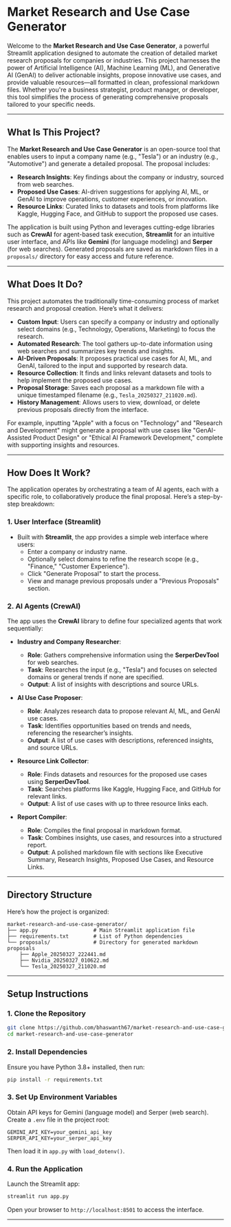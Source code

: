 # Market Research and Use Case Generator

Welcome to the **Market Research and Use Case Generator**, a powerful Streamlit application designed to automate the creation of detailed market research proposals for companies or industries. This project harnesses the power of Artificial Intelligence (AI), Machine Learning (ML), and Generative AI (GenAI) to deliver actionable insights, propose innovative use cases, and provide valuable resources—all formatted in clean, professional markdown files. Whether you're a business strategist, product manager, or developer, this tool simplifies the process of generating comprehensive proposals tailored to your specific needs.

---

## What Is This Project?

The **Market Research and Use Case Generator** is an open-source tool that enables users to input a company name (e.g., "Tesla") or an industry (e.g., "Automotive") and generate a detailed proposal. The proposal includes:

- **Research Insights**: Key findings about the company or industry, sourced from web searches.
- **Proposed Use Cases**: AI-driven suggestions for applying AI, ML, or GenAI to improve operations, customer experiences, or innovation.
- **Resource Links**: Curated links to datasets and tools from platforms like Kaggle, Hugging Face, and GitHub to support the proposed use cases.

The application is built using Python and leverages cutting-edge libraries such as **CrewAI** for agent-based task execution, **Streamlit** for an intuitive user interface, and APIs like **Gemini** (for language modeling) and **Serper** (for web searches). Generated proposals are saved as markdown files in a `proposals/` directory for easy access and future reference.

---

## What Does It Do?

This project automates the traditionally time-consuming process of market research and proposal creation. Here’s what it delivers:

- **Custom Input**: Users can specify a company or industry and optionally select domains (e.g., Technology, Operations, Marketing) to focus the research.
- **Automated Research**: The tool gathers up-to-date information using web searches and summarizes key trends and insights.
- **AI-Driven Proposals**: It proposes practical use cases for AI, ML, and GenAI, tailored to the input and supported by research data.
- **Resource Collection**: It finds and links relevant datasets and tools to help implement the proposed use cases.
- **Proposal Storage**: Saves each proposal as a markdown file with a unique timestamped filename (e.g., `Tesla_20250327_211020.md`).
- **History Management**: Allows users to view, download, or delete previous proposals directly from the interface.

For example, inputting "Apple" with a focus on "Technology" and "Research and Development" might generate a proposal with use cases like "GenAI-Assisted Product Design" or "Ethical AI Framework Development," complete with supporting insights and resources.

---

## How Does It Work?

The application operates by orchestrating a team of AI agents, each with a specific role, to collaboratively produce the final proposal. Here’s a step-by-step breakdown:

### 1. User Interface (Streamlit)
- Built with **Streamlit**, the app provides a simple web interface where users:
  - Enter a company or industry name.
  - Optionally select domains to refine the research scope (e.g., "Finance," "Customer Experience").
  - Click "Generate Proposal" to start the process.
  - View and manage previous proposals under a "Previous Proposals" section.

### 2. AI Agents (CrewAI)
The app uses the **CrewAI** library to define four specialized agents that work sequentially:

- **Industry and Company Researcher**:
  - **Role**: Gathers comprehensive information using the **SerperDevTool** for web searches.
  - **Task**: Researches the input (e.g., "Tesla") and focuses on selected domains or general trends if none are specified.
  - **Output**: A list of insights with descriptions and source URLs.

- **AI Use Case Proposer**:
  - **Role**: Analyzes research data to propose relevant AI, ML, and GenAI use cases.
  - **Task**: Identifies opportunities based on trends and needs, referencing the researcher’s insights.
  - **Output**: A list of use cases with descriptions, referenced insights, and source URLs.

- **Resource Link Collector**:
  - **Role**: Finds datasets and resources for the proposed use cases using **SerperDevTool**.
  - **Task**: Searches platforms like Kaggle, Hugging Face, and GitHub for relevant links.
  - **Output**: A list of use cases with up to three resource links each.

- **Report Compiler**:
  - **Role**: Compiles the final proposal in markdown format.
  - **Task**: Combines insights, use cases, and resources into a structured report.
  - **Output**: A polished markdown file with sections like Executive Summary, Research Insights, Proposed Use Cases, and Resource Links.

---

## Directory Structure

Here’s how the project is organized:

```
market-research-and-use-case-generator/
├── app.py                  # Main Streamlit application file
├── requirements.txt        # List of Python dependencies
└── proposals/              # Directory for generated markdown proposals
    ├── Apple_20250327_222441.md
    ├── Nvidia_20250327_010622.md
    └── Tesla_20250327_211020.md
```

---

## Setup Instructions

### 1. Clone the Repository
```bash
git clone https://github.com/bhaswanth67/market-research-and-use-case-generator.git
cd market-research-and-use-case-generator
```

### 2. Install Dependencies
Ensure you have Python 3.8+ installed, then run:
```bash
pip install -r requirements.txt
```

### 3. Set Up Environment Variables
Obtain API keys for Gemini (language model) and Serper (web search). Create a `.env` file in the project root:
```
GEMINI_API_KEY=your_gemini_api_key
SERPER_API_KEY=your_serper_api_key
```
Then load it in `app.py` with `load_dotenv()`.

### 4. Run the Application
Launch the Streamlit app:
```bash
streamlit run app.py
```

Open your browser to `http://localhost:8501` to access the interface.

---
